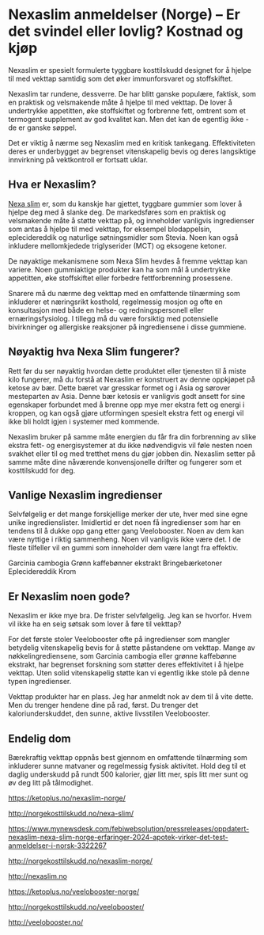 # Nexaslim anmeldelser (Norge) – Er det svindel eller lovlig? Kostnad og kjøp

Nexaslim er spesielt formulerte tyggbare kosttilskudd designet for å hjelpe til med vekttap samtidig som det øker immunforsvaret og stoffskiftet. 



Nexaslim tar rundene, dessverre. De har blitt ganske populære, faktisk, som en praktisk og velsmakende måte å hjelpe til med vekttap. De lover å undertrykke appetitten, øke stoffskiftet og forbrenne fett, omtrent som et termogent supplement av god kvalitet kan. Men det kan de egentlig ikke - de er ganske søppel.

Det er viktig å nærme seg Nexaslim med en kritisk tankegang. Effektiviteten deres er underbygget av begrenset vitenskapelig bevis og deres langsiktige innvirkning på vektkontroll er fortsatt uklar.

<h2>Hva er Nexaslim?</h2>

<a href="http://norgekosttilskudd.no/nexalyn-norge/">Nexa slim</a>
 er, som du kanskje har gjettet, tyggbare gummier som lover å hjelpe deg med å slanke deg. De markedsføres som en praktisk og velsmakende måte å støtte vekttap på, og inneholder vanligvis ingredienser som antas å hjelpe til med vekttap, for eksempel blodappelsin, eplecidereddik og naturlige søtningsmidler som Stevia. Noen kan også inkludere mellomkjedede triglyserider (MCT) og eksogene ketoner.

De nøyaktige mekanismene som Nexa Slim hevdes å fremme vekttap kan variere. Noen gummiaktige produkter kan ha som mål å undertrykke appetitten, øke stoffskiftet eller forbedre fettforbrenning prosessene.

Snarere må du nærme deg vekttap med en omfattende tilnærming som inkluderer et næringsrikt kosthold, regelmessig mosjon og ofte en konsultasjon med både en helse- og redningspersonell eller ernæringsfysiolog. I tillegg må du være forsiktig med potensielle bivirkninger og allergiske reaksjoner på ingrediensene i disse gummiene.

<h2>Nøyaktig hva Nexa Slim fungerer?</h2>

Rett før du ser nøyaktig hvordan dette produktet eller tjenesten til å miste kilo fungerer, må du forstå at Nexaslim er konstruert av denne oppkjøpet på ketose av bær. Dette bæret var gresskar formet og i Asia og sørover mesteparten av Asia. Denne bær ketosis er vanligvis godt ansett for sine egenskaper forbundet med å brenne opp mye mer ekstra fett og energi i kroppen, og kan også gjøre utformingen spesielt ekstra fett og energi vil ikke bli holdt igjen i systemer med kommende. 


Nexaslim bruker på samme måte energien du får fra din forbrenning av slike ekstra fett- og energisystemer at du ikke nødvendigvis vil føle nesten noen svakhet eller til og med tretthet mens du gjør jobben din. Nexaslim setter på samme måte dine nåværende konvensjonelle drifter og fungerer som et kosttilskudd for deg.

<h2>Vanlige Nexaslim ingredienser</h2>

Selvfølgelig er det mange forskjellige merker der ute, hver med sine egne unike ingredienslister. Imidlertid er det noen få ingredienser som har en tendens til å dukke opp gang etter gang Veelobooster. Noen av dem kan være nyttige i riktig sammenheng. Noen vil vanligvis ikke være det. I de fleste tilfeller vil en gummi som inneholder dem være langt fra effektiv.

Garcinia cambogia
Grønn kaffebønner ekstrakt
Bringebærketoner 
Eplecidereddik 
Krom

<h2>Er Nexaslim noen gode?</h2>

Nexaslim er ikke mye bra. De frister selvfølgelig. Jeg kan se hvorfor. Hvem vil ikke ha en seig søtsak som lover å føre til vekttap?

For det første stoler Veelobooster ofte på ingredienser som mangler betydelig vitenskapelig bevis for å støtte påstandene om vekttap. Mange av nøkkelingrediensene, som Garcinia cambogia eller grønne kaffebønne ekstrakt, har begrenset forskning som støtter deres effektivitet i å hjelpe vekttap. Uten solid vitenskapelig støtte kan vi egentlig ikke stole på denne typen ingredienser.

Vekttap produkter har en plass. Jeg har anmeldt nok av dem til å vite dette. Men du trenger hendene dine på rad, først. Du trenger det kaloriunderskuddet, den sunne, aktive livsstilen Veelobooster.

<h2>Endelig dom</h2>

Bærekraftig vekttap oppnås best gjennom en omfattende tilnærming som inkluderer sunne matvaner og regelmessig fysisk aktivitet. Hold deg til et daglig underskudd på rundt 500 kalorier, gjør litt mer, spis litt mer sunt og øv deg litt på tålmodighet.

https://ketoplus.no/nexaslim-norge/

http://norgekosttilskudd.no/nexa-slim/

https://www.mynewsdesk.com/febiwebsolution/pressreleases/oppdatert-nexaslim-nexa-slim-norge-erfaringer-2024-apotek-virker-det-test-anmeldelser-i-norsk-3322267

http://norgekosttilskudd.no/nexaslim-norge/

http://nexaslim.no

https://ketoplus.no/veelobooster-norge/

http://norgekosttilskudd.no/veelobooster/

http://veelobooster.no/

